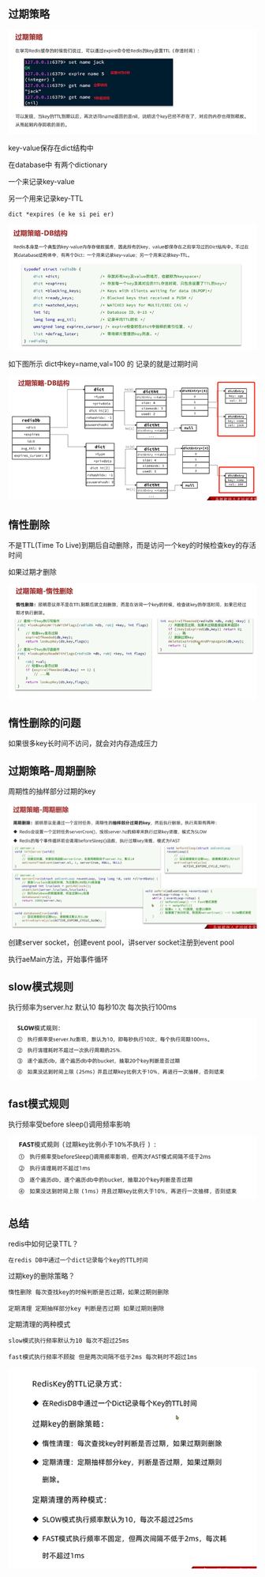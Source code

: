 过期策略
---

![img_166.png](img_166.png)


key-value保存在dict结构中

在database中 有两个dictionary 

一个来记录key-value

另一个用来记录key-TTL

    dict *expires (e ke si pei er)

![img_167.png](img_167.png)

如下图所示 dict中key=name,val=100 的 记录的就是过期时间

![img_168.png](img_168.png)

惰性删除
---

不是TTL(Time To Live)到期后自动删除，而是访问一个key的时候检查key的存活时间

如果过期才删除

![img_169.png](img_169.png)

惰性删除的问题
---

如果很多key长时间不访问，就会对内存造成压力

过期策略-周期删除
---

周期性的抽样部分过期的key

![img_170.png](img_170.png)


创建server socket，创建event pool，讲server socket注册到event pool

执行aeMain方法，开始事件循环

slow模式规则
---

执行频率为server.hz 默认10 每秒10次 每次执行100ms

![img_171.png](img_171.png)

fast模式规则
---

执行频率受before sleep()调用频率影响

![img_172.png](img_172.png)

总结
---

redis中如何记录TTL？

    在redis DB中通过一个dict记录每个key的TTL时间

过期key的删除策略？

    惰性删除 每次查找key的时候判断是否过期，如果过期则删除

    定期清理 定期抽样部分key 判断是否过期 如果过期则删除

定期清理的两种模式

    slow模式执行频率默认为10 每次不超过25ms

    fast模式执行频率不顾腚 但是两次间隔不低于2ms 每次耗时不超过1ms


![img_173.png](img_173.png)